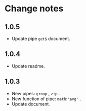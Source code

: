 # Change notes

## 1.0.5
- Update pipe `get$` document.

## 1.0.4
- Update readme.

## 1.0.3

- New pipes: `group` , `zip` .
- New function of pipe: `math`:`'avg'` .
- Update document.
